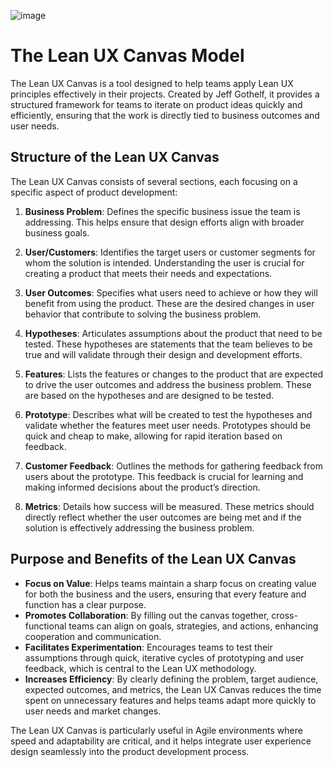 ![image](https://github.com/Collegehive/Notes/assets/159722383/8bf30693-c152-4253-90a7-fae5cb7a86ca)

# The Lean UX Canvas Model

The Lean UX Canvas is a tool designed to help teams apply Lean UX principles effectively in their projects. Created by Jeff Gothelf, it provides a structured framework for teams to iterate on product ideas quickly and efficiently, ensuring that the work is directly tied to business outcomes and user needs.

## Structure of the Lean UX Canvas

The Lean UX Canvas consists of several sections, each focusing on a specific aspect of product development:

1. **Business Problem**: Defines the specific business issue the team is addressing. This helps ensure that design efforts align with broader business goals.

2. **User/Customers**: Identifies the target users or customer segments for whom the solution is intended. Understanding the user is crucial for creating a product that meets their needs and expectations.

3. **User Outcomes**: Specifies what users need to achieve or how they will benefit from using the product. These are the desired changes in user behavior that contribute to solving the business problem.

4. **Hypotheses**: Articulates assumptions about the product that need to be tested. These hypotheses are statements that the team believes to be true and will validate through their design and development efforts.

5. **Features**: Lists the features or changes to the product that are expected to drive the user outcomes and address the business problem. These are based on the hypotheses and are designed to be tested.

6. **Prototype**: Describes what will be created to test the hypotheses and validate whether the features meet user needs. Prototypes should be quick and cheap to make, allowing for rapid iteration based on feedback.

7. **Customer Feedback**: Outlines the methods for gathering feedback from users about the prototype. This feedback is crucial for learning and making informed decisions about the product’s direction.

8. **Metrics**: Details how success will be measured. These metrics should directly reflect whether the user outcomes are being met and if the solution is effectively addressing the business problem.

## Purpose and Benefits of the Lean UX Canvas

- **Focus on Value**: Helps teams maintain a sharp focus on creating value for both the business and the users, ensuring that every feature and function has a clear purpose.
- **Promotes Collaboration**: By filling out the canvas together, cross-functional teams can align on goals, strategies, and actions, enhancing cooperation and communication.
- **Facilitates Experimentation**: Encourages teams to test their assumptions through quick, iterative cycles of prototyping and user feedback, which is central to the Lean UX methodology.
- **Increases Efficiency**: By clearly defining the problem, target audience, expected outcomes, and metrics, the Lean UX Canvas reduces the time spent on unnecessary features and helps teams adapt more quickly to user needs and market changes.

The Lean UX Canvas is particularly useful in Agile environments where speed and adaptability are critical, and it helps integrate user experience design seamlessly into the product development process.
